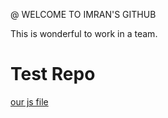 @ WELCOME TO IMRAN'S GITHUB

This is wonderful to work in a team.
# Test Repo

[our js file](hello.js)